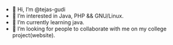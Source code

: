 - 👋 Hi, I’m @tejas-gudi
- 👀 I’m interested in Java, PHP && GNU/Linux.
- 🌱 I’m currently learning java.
- 💞️ I’m looking for people to collaborate with me on my college project(website). 

<!---
tejas-gudi/tejas-gudi is a ✨ special ✨ repository because its `README.md` (this file) appears on your GitHub profile.
You can click the Preview link to take a look at your changes.
--->
